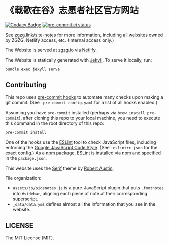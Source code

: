 # 《载歌在谷》志愿者社区官方网站
[![Codacy Badge](https://app.codacy.com/project/badge/Grade/c7624c6e88564a0988cb2a0dd82ebd85)](https://www.codacy.com/gh/zgzgorg/yj.zgzg.io/dashboard?utm_source=github.com&amp;utm_medium=referral&amp;utm_content=zgzgorg/yj.zgzg.io&amp;utm_campaign=Badge_Grade)
[![pre-commit.ci status](https://results.pre-commit.ci/badge/github/zgzgorg/yj.zgzg.io/main.svg)](https://results.pre-commit.ci/latest/github/zgzgorg/yj.zgzg.io/main)

See [zgzg.link/site-notes](https://zgzg.link/site-notes) for more information, including all websites owned by ZGZG, Netlify access, etc. (Internal access only.)

The Website is served at [zgzg.io](https://zgzg.io/) via [Netlify](https://www.netlify.com/).

The Website is statically generated with [Jekyll](https://jekyllrb.com/). To serve it locally, run:

```shell
bundle exec jekyll serve
```

## Contributing
This repo uses [pre-commit hooks](https://pre-commit.com/) to automate many checks upon making a git commit. (See `.pre-commit-config.yaml` for a list of all hooks enabled.)

Assuming you have `pre-commit` installed (perhaps via `brew install pre-commit`), after cloning this repo to your local machine, you need to execute this command in the root directory of this repo:

```shell
pre-commit install
```

One of the hooks use the [ESLint](https://eslint.org/) tool to check JavaScript files, including enforcing the [Google JavaScript Code Style](https://google.github.io/styleguide/jsguide.html). (See `.eslintrc.json` for the exact config.) As a [npm package](https://www.npmjs.com/), ESLint is installed via npm and specified in the `package.json`.

This website uses the [Serif](https://github.com/zerostaticthemes/jekyll-serif-theme) theme by [Robert Austin](https://github.com/zerostaticthemes).

File organization:
- `assets/js/sidenotes.js` is a pure-JavaScript plugin that puts `.footnotes` into `#sidebar`, aligning each piece of note at their corresponding superscript.
- `_data/data.yml` defines almost all the information that you see in the website.

## LICENSE
The MIT License (MIT).
